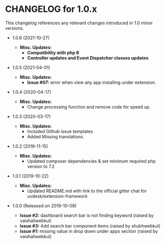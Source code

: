 CHANGELOG for 1.0.x
===================

This changelog references any relevant changes introduced in 1.0 minor versions.

* 1.0.6 (2021-10-27)
    * **Misc. Updates:**
      * **Compatibility with php 8**
      * **Controller updates and Event Dispatcher classes updates**
     
* 1.0.5 (2021-04-01)
    * **Misc. Updates:**
      * **Issue #07:** error when view any app installing under extension.

* 1.0.4 (2020-04-17)
    * **Misc. Updates:**
        * Change processing function and remove code for speed up.

* 1.0.3 (2020-03-17)
    * **Misc. Updates:**
        * Included Github issue templates
        * Added Missing translations.

* 1.0.2 (2019-11-15)
    * **Misc. Updates:**
        * Updated composer dependencies & set minimum required php version to 7.2

* 1.0.1 (2019-10-22)
    * **Misc. Updates:**
        * Updated README.md with link to the official gitter chat for uvdesk/extension-framework

* 1.0.0 (Released on 2019-10-09)
    * **Issue #2:** dashboard search bar is not finding keyword (raised by vaishaliwebkul)
    * **Issue #3:** Add search bar component items (raised by shubhwebkul)
    * **Issue #1:** missing value in drop down under apps section (raised by vaishaliwebkul)
